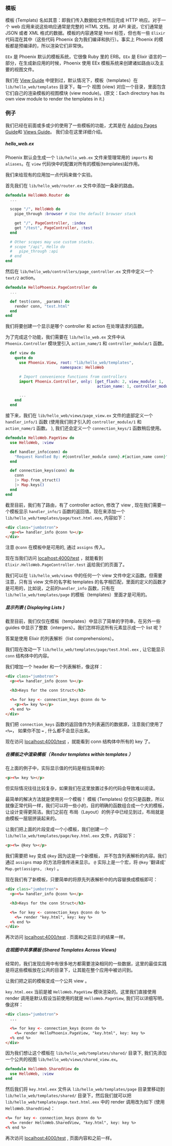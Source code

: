 
### 模板

模板 (Templats) 名如其意：即我们传入数据给文件然后完成 HTTP 响应。对于一个 web 应用来说这些响应通常是完整的 HTML 文档。对 API 来说，它们通常是 JSON 或者 XML 格式的数据。模板的内容通常是 html 标签，但也有一些 `Elixir` 代码混在其中（这些代码 Phoenix 会为我们编译和执行）。事实上 Phoenix 的模板都是预编译的，所以渲染它们非常快。

`EEx` 是 Phoenix 默认的模板系统，它很像 Ruby 里的 ERB。`EEx` 是 Elixir 语言的一部分，在生成新应用的时候，Phoenix 使用 EEx 模板系统来创建诸如路由以及主要的视图文件。

我们在 [View Guide](http://www.phoenixframework.org/docs/views) 中提到过，默认情况下，模板（templates）在 `lib/hello_web/templates` 目录下，每一个 视图 (view) 对应一个目录，里面包含它们自己的渲染模板的视图模块 (view module)。(原文：Each directory has its own view module to render the templates in it.)


### 例子

我们已经在前面或多或少的使用了一些模板的功能，尤其是在 [Adding Pages Guide](http://www.phoenixframework.org/docs/adding-pages)和 [Views Guide](http://www.phoenixframework.org/docs/views)。 我们会在这里详细介绍。


##### hello_web.ex

Phoenix 默认会生成一个 `lib/hello_web.ex` 文件来管理常用的 `imports` 和 `aliases`。在 `view` 代码快中的配置对所有的模板(templates)起作用。

我们来给现有的应用加一点代码来做个实验。

首先我们在 `lib/hello_web/router.ex` 文件中添加一条新的路由。

```elixir
defmodule HelloWeb.Router do
  ...

  scope "/", HelloWeb do
    pipe_through :browser # Use the default browser stack

    get "/", PageController, :index
    get "/test", PageController, :test
  end

  # Other scopes may use custom stacks.
  # scope "/api", Hello do
  #   pipe_through :api
  # end
end
```

然后在 `lib/hello_web/controllers/page_controller.ex` 文件中定义一个 `text/2` action。


```elixir
defmodule HelloPhoenix.PageController do
  ...

  def test(conn, _params) do
    render conn, "test.html"
  end
end
```

我们将要创建一个显示是哪个 controller 和 action 在处理请求的函数。

为了完成这个功能，我们需要在 `lib/hello_web.ex` 文件中从 `Phoenix.Controller` 模块里引入 `action_name/1` 和 `controller_module/1` 函数。

```elixir
  def view do
    quote do
      use Phoenix.View, root: "lib/hello_web/templates",
                        namespace: HelloWeb

      # Import convenience functions from controllers
      import Phoenix.Controller, only: [get_flash: 2, view_module: 1,
                                        action_name: 1, controller_module: 1]

      ...
    end
  end
```

接下来，我们在 `lib/hello_web/views/page_view.ex` 文件的底部定义一个 `handler_info/1` 函数 (使用我们刚才引入的 `controller_module/1` 和 `action_name/1` 函数。 ), 我们还会定义一个 `connection_keys/1` 函数稍后使用。

```elixir
defmodule HelloWeb.PageView do
  use HelloWeb, :view

  def handler_info(conn) do
    "Request Handled By: #{controller_module conn}.#{action_name conn}"
  end

  def connection_keys(conn) do
    conn
    |> Map.from_struct()
    |> Map.keys()
  end
end
```

截至目前，我们有了路由，有了 controller action, 修改了 view , 现在我们需要一个模板显示 `handler_info/1` 函数的返回值。现在来添加一个  `lib/hello_web/templates/page/text.html.eex`, 内容如下：

```html
<div class="jumbotron">
  <p><%= handler_info @conn %></p>
</div>
```

注意 `@conn` 在模板中是可用的, 通过 `assigns` 传入。

现在当我们访问 [localhost:4000/test](http://localhost:4000/test) ，就能看到 `Elixir.HelloWeb.PageController.test` 返给我们的页面了。

我们可以在 `lib/hello_web/views` 中的任何一个 view 文件中定义函数。但需要注意，只有当 view 文件的名字和 templates 的名字相匹配，里面的定义的函数才是可用的，比如说，之前的`handler_info` 函数，只有在 `lib/hello_web/templates/page` 的模板（templates）里面才是可用的。


##### 显示列表 ( Displaying Lists )

截至目前，我们仅仅在模板（templates）中显示了简单的字符串，在另外一些 guides 中显示了整数（intergers）。我们怎样将这所有元素显示成一个 list 呢？

答案是使用 Elixir 的列表解析（list comprehensions）。

我们现在改动一下 `lib/hello_web/templates/page/test.html.eex` , 让它能显示 `conn` 结构体中的内容。

我们增加一个 header 和一个列表解析，像这样：


```html
<div class="jumbotron">
  <p><%= handler_info @conn %></p>

  <h3>Keys for the conn Struct</h3>

  <%= for key <- connection_keys @conn do %>
    <p><%= key %></p>
  <% end %>
</div>
```

我们把 `connection_keys` 函数的返回值作为列表遍历的数据源，注意我们使用了 `<%=`， 如果你不加 `=` , 什么都不会显示出来。

现在访问 [localhost:4000/test](http://localhost:4000/test) ，就能看到 conn 结构体中所有的 key 了。

#####  在模板之中渲染模板（ Render templates within templates ）

在上面的例子中，实际显示值的代码是相当简单的:

```html
<p><%= key %></p>
```

但实际情况往往比较复杂，如果我们在这里放置过多的代码会导致难以阅读。

最简单的解决方法就是使用另一个模板！ 模板 (Templates) 仅仅只是函数，所以就像正常代码一样，我们可以将一些小的，目的明确的函数组合成一个大的模板，让设计变得更简洁。我们之前在 布局（Layout）的例子中已经见到过，布局就是由模板一层层拼装起来的。

让我们把上面的片段变成一个小模板，我们创建一个 `lib/hello_web/templates/page/key.html.eex` 文件，内容如下：

```html
<p><%= @key %></p>
```

我们需要把  `key` 变成 `@key` 因为这是一个新模板， 并不包含列表解析的内容。我们通过 `assigns` map 的方法将值传进来显示。
`@` 实际上是一个宏，将 `@key` '翻译成' `Map.get(assigns, :key)` 。

现在我们有了新模板，只要简单的将原先列表解析中的内容替换成模板即可：

```html
<div class="jumbotron">
  <p><%= handler_info @conn %></p>

  <h3>Keys for the conn Struct</h3>

  <%= for key <- connection_keys @conn do %>
    <%= render "key.html", key: key %>
  <% end %>
</div>
```

再次访问 [localhost:4000/test](http://localhost:4000/test) . 页面和之前显示的结果一样。

##### 在视图中共享模板 (Shared Templates Across Views)

经常的，我们发现应用中有很多地方都需要渲染相同的一些数据，这里的最佳实践是将这些模板放在公共的目录下，让其能在整个应用中被访问到。

让我们把之前的模板变成一个公共 view 。

`key.html.eex` 当前是被 `HelloWeb.PageView` 模块渲染的。这里我们直接使用 render 调用是默认假设当前使用的就是 `HelloWeb.PageView`, 我们可以详细写明，像这样：


```html
<div class="jumbotron">
  ...

  <%= for key <- connection_keys @conn do %>
    <%= render HelloPhoenix.PageView, "key.html", key: key %>
  <% end %>
</div>
```

因为我们想让这个模板在 `lib/hello_web/templates/shared/` 目录下, 我们先添加一个公共的视图 `lib/hello_web/views/shared_view.ex`。

```elixir
defmodule HelloWeb.SharedView do
  use HelloWeb, :view
end
```
然后我们将 `key.html.eex` 文件从 `lib/hello_web/templates/page` 目录里移动到 `lib/hello_web/templates/shared/` 目录下，然后我们就可以把  `lib/hello_web/template/page.text.html.eex` 中的 render 调用改为如下 (使用 `HelloWeb.SharedView`)：

```html
<%= for key <- connection_keys @conn do %>
  <%= render HelloWeb.SharedView, "key.html", key: key %>
<% end %>
```
再次访问 [localhost:4000/test](http://localhost:4000/test) , 页面内容和之前一样。

